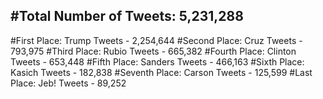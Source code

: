 #Total Number of Tweets: 5,231,288 
---
#First Place: Trump Tweets - 2,254,644
#Second Place: Cruz Tweets - 793,975
#Third Place: Rubio Tweets - 665,382
#Fourth Place: Clinton Tweets - 653,448
#Fifth Place: Sanders Tweets - 466,163
#Sixth Place: Kasich Tweets - 182,838
#Seventh Place: Carson Tweets - 125,599
#Last Place: Jeb! Tweets - 89,252
